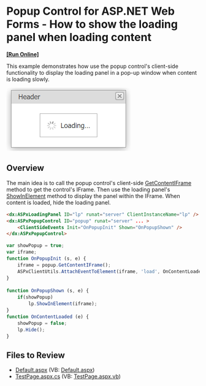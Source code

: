 # Popup Control for ASP.NET Web Forms - How to show the loading panel when loading content
<!-- run online -->
**[[Run Online]](https://codecentral.devexpress.com/e1945/)**
<!-- run online end -->

This example demonstrates how use the popup control's client-side functionality to display the loading panel in a pop-up window when content is loading slowly.

![Loading panel in pop-up window](loadingPanelInPopup.png)

## Overview

The main idea is to call the popup control's client-side [GetContentIFrame](https://docs.devexpress.com/AspNet/js-ASPxClientPopupControlBase.GetContentIFrame) method to get the control's IFrame. Then use the loading panel's [ShowInElement](https://docs.devexpress.com/AspNet/js-ASPxClientLoadingPanel.ShowInElement(htmlElement)) method to display the panel within the IFrame. When content is loaded, hide the loading panel.

```aspx
<dx:ASPxLoadingPanel ID="lp" runat="server" ClientInstanceName="lp" />
<dx:ASPxPopupControl ID="popup" runat="server" ... >
    <ClientSideEvents Init="OnPopupInit" Shown="OnPopupShown" />
</dx:ASPxPopupControl>
```

```js
var showPopup = true;
var iframe;
function OnPopupInit (s, e) {
    iframe = popup.GetContentIFrame();
    ASPxClientUtils.AttachEventToElement(iframe, 'load', OnContentLoaded);
}

function OnPopupShown (s, e) {
    if(showPopup)
        lp.ShowInElement(iframe);
}
function OnContentLoaded (e) {
    showPopup = false;
    lp.Hide();
}
```
## Files to Review

* [Default.aspx](./CS/Default.aspx) (VB: [Default.aspx](./VB/Default.aspx))
* [TestPage.aspx.cs](./CS/TestPage.aspx.cs) (VB: [TestPage.aspx.vb](./VB/TestPage.aspx.vb))
